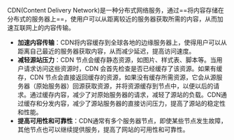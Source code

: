 CDN(Content Delivery Network)是一种分布式网络服务，通过==将内容存储在分布式的服务器上==，使用户可以从距离较近的服务器获取所需的内容，从而加速互联网上的内容传输。

- **加速内容传输**：CDN将内容缓存到全球各地的边缘服务器上，使得用户可以从距离自己最近的服务器获取内容，从而减少延迟，提高访问速度。
- **减轻源站压力**：CDN 节点会缓存静态资源，如图片、样式表、脚本等。当用户请求访问这些资源时，CDN 会首先检查是否已经缓存了该资源。如果有缓存，CDN 节点会直接返回缓存的资源，如果没有缓存所需资源，它会从源服务器（原始服务器）回源获取资源，并将资源缓存到节点中，以便以后的请求。通过缓存内容，减少了对原始服务器的请求，减轻了源站的负载。CDN通过缓存和分发内容，减少了源站服务器的直接访问压力，提高了源站的稳定性和性能。
- **提高可用性和可靠性**：CDN通常有多个服务器节点，即使某些节点发生故障，其他节点也可以继续提供服务，提高了网站的可用性和可靠性。